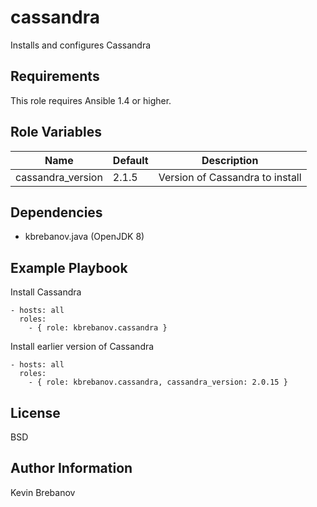 cassandra
=========

Installs and configures Cassandra

Requirements
------------

This role requires Ansible 1.4 or higher.

Role Variables
--------------

| Name              | Default | Description                     |
|-------------------|---------|---------------------------------|
| cassandra_version | 2.1.5   | Version of Cassandra to install |

Dependencies
------------

- kbrebanov.java (OpenJDK 8)

Example Playbook
----------------

Install Cassandra
```
- hosts: all
  roles:
    - { role: kbrebanov.cassandra }
```

Install earlier version of Cassandra
```
- hosts: all
  roles:
    - { role: kbrebanov.cassandra, cassandra_version: 2.0.15 }
```

License
-------

BSD

Author Information
------------------

Kevin Brebanov
